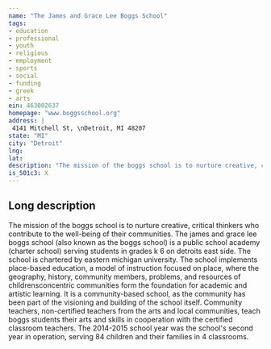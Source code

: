 ```yaml
---
name: "The James and Grace Lee Boggs School"
tags:
- education
- professional
- youth
- religious
- employment
- sports
- social
- funding
- greek
- arts
ein: 463002637
homepage: "www.boggsschool.org"
address: |
 4141 Mitchell St, \nDetroit, MI 48207
state: "MI"
city: "Detroit"
lng: 
lat: 
description: "The mission of the boggs school is to nurture creative, critical thinkers who contribute to the well-being of their communities. "
is_501c3: X
---
```


## Long description

The mission of the boggs school is to nurture creative, critical thinkers who contribute to the well-being of their communities. The james and grace lee boggs school (also known as the boggs school) is a public school academy (charter school) serving students in grades k 6 on detroits east side. The school is chartered by eastern michigan university. The school implements place-based education, a model of instruction focused on place, where the geography, history, community members, problems, and resources of childrensconcentric communities form the foundation for academic and artistic learning. It is a community-based school, as the community has been part of the visioning and building of the school itself. Community teachers, non-certified teachers from the arts and local communities, teach boggs students their arts and skills in cooperation with the certified classroom teachers. The 2014-2015 school year was the school's second year in operation, serving 84 children and their families in 4 classrooms. 
